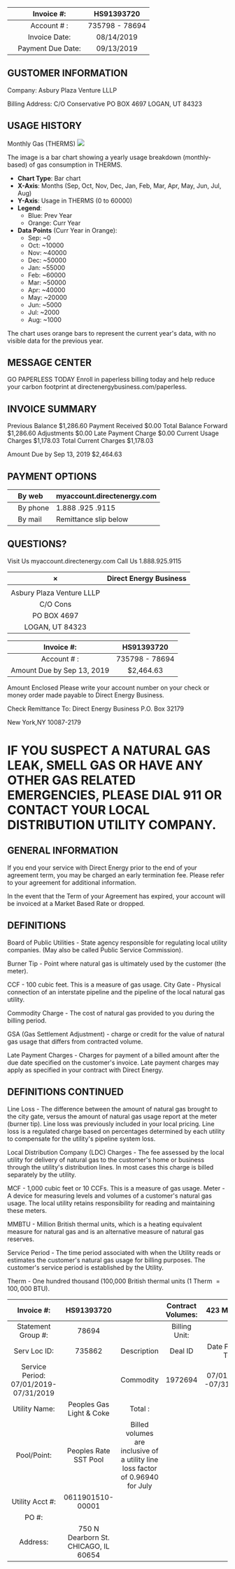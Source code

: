 |  | Invoice \#: | HS91393720 |
| :--: | :--: | :--: |
|  | Account \# : | 735798 - 78694 |
|  | Invoice Date: | 08/14/2019 |
|  | Payment Due Date: | 09/13/2019 |

## GUSTOMER INFORMATION

Company: Asbury Plaza Venture LLLP

Billing Address: C/O Conservative PO BOX 4697 LOGAN, UT 84323

## USAGE HISTORY

Monthly Gas (THERMS)
![](images/img-0.jpeg)

The image is a bar chart showing a yearly usage breakdown (monthly-based) of gas consumption in THERMS. 

- **Chart Type**: Bar chart
- **X-Axis**: Months (Sep, Oct, Nov, Dec, Jan, Feb, Mar, Apr, May, Jun, Jul, Aug)
- **Y-Axis**: Usage in THERMS (0 to 60000)
- **Legend**:
  - Blue: Prev Year
  - Orange: Curr Year
- **Data Points** (Curr Year in Orange):
  - Sep: ~0
  - Oct: ~10000
  - Nov: ~40000
  - Dec: ~50000
  - Jan: ~55000
  - Feb: ~60000
  - Mar: ~50000
  - Apr: ~40000
  - May: ~20000
  - Jun: ~5000
  - Jul: ~2000
  - Aug: ~1000

The chart uses orange bars to represent the current year's data, with no visible data for the previous year.

## MESSAGE CENTER

GO PAPERLESS TODAY
Enroll in paperless billing today and help reduce your carbon footprint at directenergybusiness.com/paperless.

## INVOICE SUMMARY

Previous Balance \$1,286.60 Payment Received \$0.00
Total Balance Forward \$1,286.60 Adjustments \$0.00
Late Payment Charge \$0.00
Current Usage Charges \$1,178.03
Total Current Charges \$1,178.03

Amount Due by Sep 13, 2019 \$2,464.63

## PAYMENT OPTIONS

|  | By web | myaccount.directenergy.com |
| :-- | :-- | :-- |
|  | By phone | 1.888 .925 .9115 |
|  | By mail | Remittance slip below |

## QUESTIONS?

Visit Us
myaccount.directenergy.com
Call Us
1.888.925.9115

| $\times$ | Direct Energy Business |
| :--: | :--: |
|  |  |
| Asbury Plaza Venture LLLP |  |
| C/O Cons |  |
| PO BOX 4697 |  |
| LOGAN, UT 84323 |  |


| Invoice \#: | HS91393720 |
| :--: | :--: |
| Account \# : | 735798 - 78694 |
| Amount Due by Sep 13, 2019 | \$2,464.63 |

Amount Enclosed
Please write your account number on your check or money order made payable to Direct Energy Business.

Check Remittance To:
Direct Energy Business
P.O. Box 32179

New York,NY 10087-2179

# IF YOU SUSPECT A NATURAL GAS LEAK, SMELL GAS OR HAVE ANY OTHER GAS RELATED EMERGENCIES, PLEASE DIAL 911 OR CONTACT YOUR LOCAL DISTRIBUTION UTILITY COMPANY. 

## GENERAL INFORMATION

If you end your service with Direct Energy prior to the end of your agreement term, you may be charged an early termination fee. Please refer to your agreement for additional information.

In the event that the Term of your Agreement has expired, your account will be invoiced at a Market Based Rate or dropped.

## DEFINITIONS

Board of Public Utilities - State agency responsible for regulating local utility companies. (May also be called Public Service Commission).

Burner Tip - Point where natural gas is ultimately used by the customer (the meter).

CCF - 100 cubic feet. This is a measure of gas usage.
City Gate - Physical connection of an interstate pipeline and the pipeline of the local natural gas utility.

Commodity Charge - The cost of natural gas provided to you during the billing period.

GSA (Gas Settlement Adjustment) - charge or credit for the value of natural gas usage that differs from contracted volume.

Late Payment Charges - Charges for payment of a billed amount after the due date specified on the customer's invoice. Late payment charges may apply as specified in your contract with Direct Energy.

## DEFINITIONS CONTINUED

Line Loss - The difference between the amount of natural gas brought to the city gate, versus the amount of natural gas usage report at the meter (burner tip). Line loss was previously included in your local pricing. Line loss is a regulated charge based on percentages determined by each utility to compensate for the utility's pipeline system loss.

Local Distribution Company (LDC) Charges - The fee assessed by the local utility for delivery of natural gas to the customer's home or business through the utility's distribution lines. In most cases this charge is billed separately by the utility.

MCF - 1,000 cubic feet or 10 CCFs. This is a measure of gas usage.
Meter - A device for measuring levels and volumes of a customer's natural gas usage. The local utility retains responsibility for reading and maintaining these meters.

MMBTU - Million British thermal units, which is a heating equivalent measure for natural gas and is an alternative measure of natural gas reserves.

Service Period - The time period associated with when the Utility reads or estimates the customer's natural gas usage for billing purposes. The customer's service period is established by the Utility.

Therm - One hundred thousand (100,000 British thermal units (1 Therm $=100,000$ BTU).

| Invoice \#: | HS91393720 |  | Contract Volumes: | 423 MMBTU |  |
| :--: | :--: | :--: | :--: | :--: | :--: |
| Statement Group \#: | 78694 |  | Billing Unit: |  | MMBTU |
| Serv Loc ID: | 735862 | Description | Deal ID | Date From - To | Volume | Unit Price | Total |
| Service Period: 07/01/2019-07/31/2019 |  | Commodity | 1972694 | 07/01/2019 -07/31/2019 | 343.55 | $\$ 3.429$ | $\$ 1,178.03$ |
| Utility Name: | Peoples Gas Light \& Coke | Total : |  |  | 343.55 |  | \$1,178.03 |
| Pool/Point: | Peoples Rate SST Pool | Billed volumes are inclusive of a utility line loss factor of 0.96940 for July |  |  |  |  |  |
| Utility Acct \#: | 0611901510-00001 |  |  |  |  |  |  |
| PO \#: |  |  |  |  |  |  |  |
| Address: | 750 N Dearborn St. <br> CHICAGO, IL 60654 |  |  |  |  |  |  |
